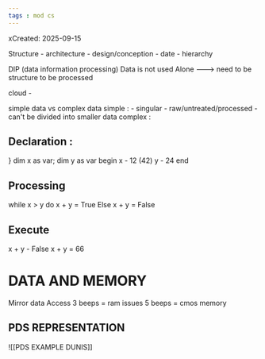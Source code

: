 ```yaml
---
tags : mod cs
---
```

xCreated: 2025-09-15

Structure - architecture - design/conception - date - hierarchy 

DIP (data information processing)
 Data is not used Alone ---> need to be structure to be processed

cloud - 

simple data vs complex data
simple : - singular - raw/untreated/processed - can't be divided into smaller data
complex : 

## Declaration :
} dim x as var;
  dim y as var
  begin
  x - 12 (42)
  y - 24
  end
## Processing
while x > y
    do
x + y = True
Else
x + y = False

## Execute
x + y - False
x + y = 66

# DATA AND MEMORY
Mirror data Access
3 beeps = ram issues
5 beeps = cmos memory

## PDS REPRESENTATION
![[PDS EXAMPLE DUNIS]]